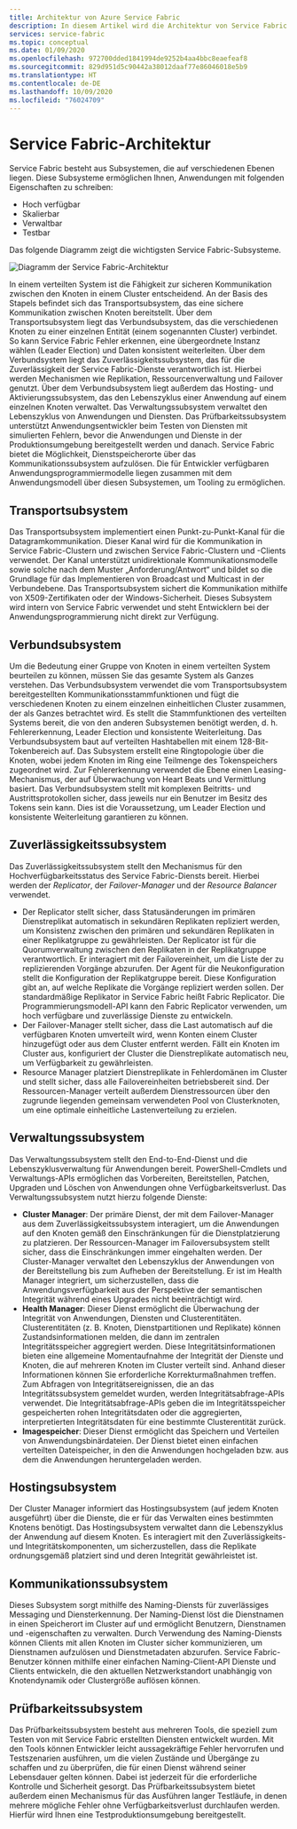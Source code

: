 ```yaml
---
title: Architektur von Azure Service Fabric
description: In diesem Artikel wird die Architektur von Service Fabric beschrieben, einer Plattform für verteilte Systeme, die das Erstellen skalierbarer, zuverlässiger und einfach zu verwaltender Anwendungen für die Cloud ermöglicht.
services: service-fabric
ms.topic: conceptual
ms.date: 01/09/2020
ms.openlocfilehash: 972700dded1841994de9252b4aa4bbc8eaefeaf8
ms.sourcegitcommit: 829d951d5c90442a38012daaf77e86046018e5b9
ms.translationtype: HT
ms.contentlocale: de-DE
ms.lasthandoff: 10/09/2020
ms.locfileid: "76024709"
---
```

# <a name="service-fabric-architecture"></a>Service Fabric-Architektur

Service Fabric besteht aus Subsystemen, die auf verschiedenen Ebenen liegen. Diese Subsysteme ermöglichen Ihnen, Anwendungen mit folgenden Eigenschaften zu schreiben:

* Hoch verfügbar
* Skalierbar
* Verwaltbar
* Testbar

Das folgende Diagramm zeigt die wichtigsten Service Fabric-Subsysteme.

![Diagramm der Service Fabric-Architektur](media/service-fabric-architecture/service-fabric-architecture.png)

In einem verteilten System ist die Fähigkeit zur sicheren Kommunikation zwischen den Knoten in einem Cluster entscheidend. An der Basis des Stapels befindet sich das Transportsubsystem, das eine sichere Kommunikation zwischen Knoten bereitstellt. Über dem Transportsubsystem liegt das Verbundsubsystem, das die verschiedenen Knoten zu einer einzelnen Entität (einem sogenannten Cluster) verbindet. So kann Service Fabric Fehler erkennen, eine übergeordnete Instanz wählen (Leader Election) und Daten konsistent weiterleiten. Über dem Verbundsystem liegt das Zuverlässigkeitssubsystem, das für die Zuverlässigkeit der Service Fabric-Dienste verantwortlich ist. Hierbei werden Mechanismen wie Replikation, Ressourcenverwaltung und Failover genutzt. Über dem Verbundsubsystem liegt außerdem das Hosting- und Aktivierungssubsystem, das den Lebenszyklus einer Anwendung auf einem einzelnen Knoten verwaltet. Das Verwaltungssubsystem verwaltet den Lebenszyklus von Anwendungen und Diensten. Das Prüfbarkeitssubsystem unterstützt Anwendungsentwickler beim Testen von Diensten mit simulierten Fehlern, bevor die Anwendungen und Dienste in der Produktionsumgebung bereitgestellt werden und danach. Service Fabric bietet die Möglichkeit, Dienstspeicherorte über das Kommunikationssubsystem aufzulösen. Die für Entwickler verfügbaren Anwendungsprogrammiermodelle liegen zusammen mit dem Anwendungsmodell über diesen Subsystemen, um Tooling zu ermöglichen.

## <a name="transport-subsystem"></a>Transportsubsystem

Das Transportsubsystem implementiert einen Punkt-zu-Punkt-Kanal für die Datagramkommunikation. Dieser Kanal wird für die Kommunikation in Service Fabric-Clustern und zwischen Service Fabric-Clustern und -Clients verwendet. Der Kanal unterstützt unidirektionale Kommunikationsmodelle sowie solche nach dem Muster „Anforderung/Antwort“ und bildet so die Grundlage für das Implementieren von Broadcast und Multicast in der Verbundebene. Das Transportsubsystem sichert die Kommunikation mithilfe von X509-Zertifikaten oder der Windows-Sicherheit. Dieses Subsystem wird intern von Service Fabric verwendet und steht Entwicklern bei der Anwendungsprogrammierung nicht direkt zur Verfügung.

## <a name="federation-subsystem"></a>Verbundsubsystem

Um die Bedeutung einer Gruppe von Knoten in einem verteilten System beurteilen zu können, müssen Sie das gesamte System als Ganzes verstehen. Das Verbundsubsystem verwendet die vom Transportsubsystem bereitgestellten Kommunikationsstammfunktionen und fügt die verschiedenen Knoten zu einem einzelnen einheitlichen Cluster zusammen, der als Ganzes betrachtet wird. Es stellt die Stammfunktionen des verteilten Systems bereit, die von den anderen Subsystemen benötigt werden, d. h. Fehlererkennung, Leader Election und konsistente Weiterleitung. Das Verbundsubsystem baut auf verteilten Hashtabellen mit einem 128-Bit-Tokenbereich auf. Das Subsystem erstellt eine Ringtopologie über die Knoten, wobei jedem Knoten im Ring eine Teilmenge des Tokenspeichers zugeordnet wird. Zur Fehlererkennung verwendet die Ebene einen Leasing-Mechanismus, der auf Überwachung von Heart Beats und Vermittlung basiert. Das Verbundsubsystem stellt mit komplexen Beitritts- und Austrittsprotokollen sicher, dass jeweils nur ein Benutzer im Besitz des Tokens sein kann. Dies ist die Voraussetzung, um Leader Election und konsistente Weiterleitung garantieren zu können.

## <a name="reliability-subsystem"></a>Zuverlässigkeitssubsystem

Das Zuverlässigkeitssubsystem stellt den Mechanismus für den Hochverfügbarkeitsstatus des Service Fabric-Diensts bereit. Hierbei werden der *Replicator*, der *Failover-Manager* und der *Resource Balancer* verwendet.

* Der Replicator stellt sicher, dass Statusänderungen im primären Dienstreplikat automatisch in sekundären Replikaten repliziert werden, um Konsistenz zwischen den primären und sekundären Replikaten in einer Replikatgruppe zu gewährleisten. Der Replicator ist für die Quorumverwaltung zwischen den Replikaten in der Replikatgruppe verantwortlich. Er interagiert mit der Failovereinheit, um die Liste der zu replizierenden Vorgänge abzurufen. Der Agent für die Neukonfiguration stellt die Konfiguration der Replikatgruppe bereit. Diese Konfiguration gibt an, auf welche Replikate die Vorgänge repliziert werden sollen. Der standardmäßige Replikator in Service Fabric heißt Fabric Replicator. Die Programmierungsmodell-API kann den Fabric Replicator verwenden, um hoch verfügbare und zuverlässige Dienste zu entwickeln.
* Der Failover-Manager stellt sicher, dass die Last automatisch auf die verfügbaren Knoten umverteilt wird, wenn Konten einem Cluster hinzugefügt oder aus dem Cluster entfernt werden. Fällt ein Knoten im Cluster aus, konfiguriert der Cluster die Dienstreplikate automatisch neu, um Verfügbarkeit zu gewährleisten.
* Resource Manager platziert Dienstreplikate in Fehlerdomänen im Cluster und stellt sicher, dass alle Failovereinheiten betriebsbereit sind. Der Ressourcen-Manager verteilt außerdem Dienstressourcen über den zugrunde liegenden gemeinsam verwendeten Pool von Clusterknoten, um eine optimale einheitliche Lastenverteilung zu erzielen.

## <a name="management-subsystem"></a>Verwaltungssubsystem

Das Verwaltungssubsystem stellt den End-to-End-Dienst und die Lebenszyklusverwaltung für Anwendungen bereit. PowerShell-Cmdlets und Verwaltungs-APIs ermöglichen das Vorbereiten, Bereitstellen, Patchen, Upgraden und Löschen von Anwendungen ohne Verfügbarkeitsverlust. Das Verwaltungssubsystem nutzt hierzu folgende Dienste:

* **Cluster Manager**: Der primäre Dienst, der mit dem Failover-Manager aus dem Zuverlässigkeitssubsystem interagiert, um die Anwendungen auf den Knoten gemäß den Einschränkungen für die Dienstplatzierung zu platzieren. Der Ressourcen-Manager im Failoversubsystem stellt sicher, dass die Einschränkungen immer eingehalten werden. Der Cluster-Manager verwaltet den Lebenszyklus der Anwendungen von der Bereitstellung bis zum Aufheben der Bereitstellung. Er ist im Health Manager integriert, um sicherzustellen, dass die Anwendungsverfügbarkeit aus der Perspektive der semantischen Integrität während eines Upgrades nicht beeinträchtigt wird.
* **Health Manager**: Dieser Dienst ermöglicht die Überwachung der Integrität von Anwendungen, Diensten und Clusterentitäten. Clusterentitäten (z. B. Knoten, Dienstpartitionen und Replikate) können Zustandsinformationen melden, die dann im zentralen Integritätsspeicher aggregiert werden. Diese Integritätsinformationen bieten eine allgemeine Momentaufnahme der Integrität der Dienste und Knoten, die auf mehreren Knoten im Cluster verteilt sind. Anhand dieser Informationen können Sie erforderliche Korrekturmaßnahmen treffen. Zum Abfragen von Integritätsereignissen, die an das Integritätssubsystem gemeldet wurden, werden Integritätsabfrage-APIs verwendet. Die Integritätsabfrage-APIs geben die im Integritätsspeicher gespeicherten rohen Integritätsdaten oder die aggregierten, interpretierten Integritätsdaten für eine bestimmte Clusterentität zurück.
* **Imagespeicher**: Dieser Dienst ermöglicht das Speichern und Verteilen von Anwendungsbinärdateien. Der Dienst bietet einen einfachen verteilten Dateispeicher, in den die Anwendungen hochgeladen bzw. aus dem die Anwendungen heruntergeladen werden.

## <a name="hosting-subsystem"></a>Hostingsubsystem

Der Cluster Manager informiert das Hostingsubsystem (auf jedem Knoten ausgeführt) über die Dienste, die er für das Verwalten eines bestimmten Knotens benötigt. Das Hostingsubsystem verwaltet dann die Lebenszyklus der Anwendung auf diesem Knoten. Es interagiert mit den Zuverlässigkeits- und Integritätskomponenten, um sicherzustellen, dass die Replikate ordnungsgemäß platziert sind und deren Integrität gewährleistet ist.

## <a name="communication-subsystem"></a>Kommunikationssubsystem

Dieses Subsystem sorgt mithilfe des Naming-Diensts für zuverlässiges Messaging und Diensterkennung. Der Naming-Dienst löst die Dienstnamen in einen Speicherort im Cluster auf und ermöglicht Benutzern, Dienstnamen und -eigenschaften zu verwalten. Durch Verwendung des Naming-Diensts können Clients mit allen Knoten im Cluster sicher kommunizieren, um Dienstnamen aufzulösen und Dienstmetadaten abzurufen. Service Fabric-Benutzer können mithilfe einer einfachen Naming-Client-API Dienste und Clients entwickeln, die den aktuellen Netzwerkstandort unabhängig von Knotendynamik oder Clustergröße auflösen können.

## <a name="testability-subsystem"></a>Prüfbarkeitssubsystem

Das Prüfbarkeitssubsystem besteht aus mehreren Tools, die speziell zum Testen von mit Service Fabric erstellten Diensten entwickelt wurden. Mit den Tools können Entwickler leicht aussagekräftige Fehler hervorrufen und Testszenarien ausführen, um die vielen Zustände und Übergänge zu schaffen und zu überprüfen, die für einen Dienst während seiner Lebensdauer gelten können. Dabei ist jederzeit für die erforderliche Kontrolle und Sicherheit gesorgt. Das Prüfbarkeitssubsystem bietet außerdem einen Mechanismus für das Ausführen langer Testläufe, in denen mehrere mögliche Fehler ohne Verfügbarkeitsverlust durchlaufen werden. Hierfür wird Ihnen eine Testproduktionsumgebung bereitgestellt.
